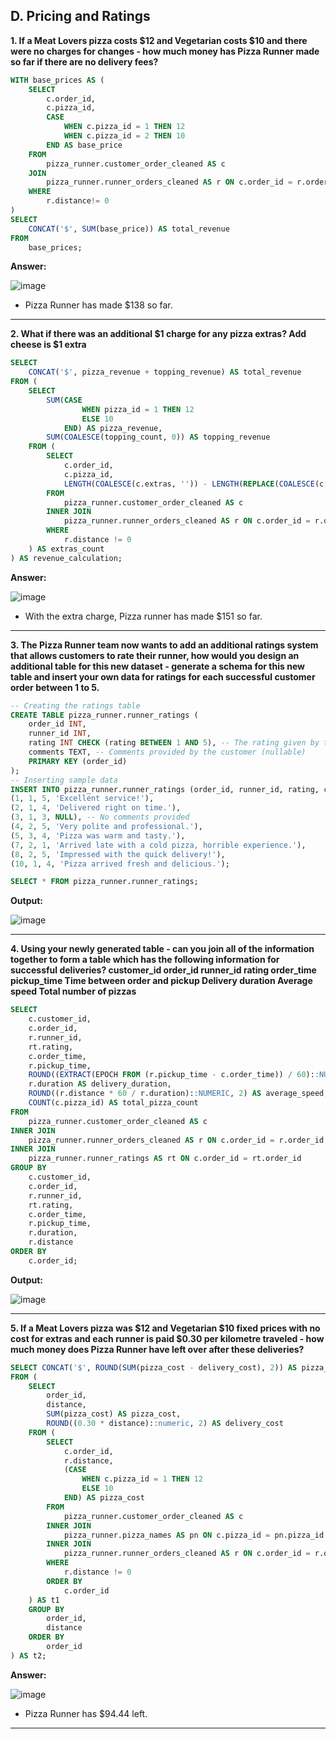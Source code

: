 ## D. Pricing and Ratings

**1. If a Meat Lovers pizza costs $12 and Vegetarian costs $10 and there were no charges for changes - how much money has Pizza Runner made so far if there are no delivery fees?**

````sql
WITH base_prices AS (
    SELECT 
        c.order_id,
        c.pizza_id,
        CASE 
            WHEN c.pizza_id = 1 THEN 12 
            WHEN c.pizza_id = 2 THEN 10 
        END AS base_price
    FROM 
        pizza_runner.customer_order_cleaned AS c
    JOIN 
        pizza_runner.runner_orders_cleaned AS r ON c.order_id = r.order_id
    WHERE 
        r.distance!= 0 
)
SELECT 
    CONCAT('$', SUM(base_price)) AS total_revenue
FROM 
    base_prices;
````

**Answer:**

![image](https://github.com/austinosho/8-Week-SQL-Challenge/assets/166131518/46b880b6-c9bf-409f-9d4f-66194674d207)

- Pizza Runner has made $138 so far.

****

**2. What if there was an additional $1 charge for any pizza extras?
Add cheese is $1 extra**

````sql
SELECT 
    CONCAT('$', pizza_revenue + topping_revenue) AS total_revenue
FROM (
    SELECT 
        SUM(CASE 
                WHEN pizza_id = 1 THEN 12 
                ELSE 10 
            END) AS pizza_revenue,
        SUM(COALESCE(topping_count, 0)) AS topping_revenue
    FROM (
        SELECT 
            c.order_id,
            c.pizza_id,
            LENGTH(COALESCE(c.extras, '')) - LENGTH(REPLACE(COALESCE(c.extras, ''), ',', '')) + 1 AS topping_count
        FROM 
            pizza_runner.customer_order_cleaned AS c
        INNER JOIN 
            pizza_runner.runner_orders_cleaned AS r ON c.order_id = r.order_id
        WHERE 
            r.distance != 0
    ) AS extras_count
) AS revenue_calculation;
````

**Answer:**

![image](https://github.com/austinosho/8-Week-SQL-Challenge/assets/166131518/a0f5029b-4f41-40ab-a00a-1a72d09eb63b)

- With the extra charge, Pizza runner has made $151 so far.

****

**3. The Pizza Runner team now wants to add an additional ratings system that allows customers to rate their runner, how would you design an additional table for this new dataset - generate a schema for this new table and insert your own data for ratings for each successful customer order between 1 to 5.**

````sql
-- Creating the ratings table
CREATE TABLE pizza_runner.runner_ratings (
    order_id INT,
    runner_id INT,
    rating INT CHECK (rating BETWEEN 1 AND 5), -- The rating given by the customer (between 1 and 5)
    comments TEXT, -- Comments provided by the customer (nullable)
    PRIMARY KEY (order_id)
);
-- Inserting sample data
INSERT INTO pizza_runner.runner_ratings (order_id, runner_id, rating, comments) VALUES
(1, 1, 5, 'Excellent service!'),
(2, 1, 4, 'Delivered right on time.'),
(3, 1, 3, NULL), -- No comments provided
(4, 2, 5, 'Very polite and professional.'),
(5, 3, 4, 'Pizza was warm and tasty.'),
(7, 2, 1, 'Arrived late with a cold pizza, horrible experience.'),
(8, 2, 5, 'Impressed with the quick delivery!'),
(10, 1, 4, 'Pizza arrived fresh and delicious.');

SELECT * FROM pizza_runner.runner_ratings;
````

**Output:**

![image](https://github.com/austinosho/8-Week-SQL-Challenge/assets/166131518/0744cf0e-d453-4506-8ace-d91cbc3e2288)

****

**4. Using your newly generated table - can you join all of the information together to form a table which has the following information for successful deliveries?
customer_id
order_id
runner_id
rating
order_time
pickup_time
Time between order and pickup
Delivery duration
Average speed
Total number of pizzas**

````sql
SELECT 
    c.customer_id,
    c.order_id,
    r.runner_id,
    rt.rating,
    c.order_time,
    r.pickup_time,
    ROUND((EXTRACT(EPOCH FROM (r.pickup_time - c.order_time)) / 60)::NUMERIC, 2) AS pick_up_time, 
    r.duration AS delivery_duration,
    ROUND((r.distance * 60 / r.duration)::NUMERIC, 2) AS average_speed, 
    COUNT(c.pizza_id) AS total_pizza_count
FROM 
    pizza_runner.customer_order_cleaned AS c
INNER JOIN 
    pizza_runner.runner_orders_cleaned AS r ON c.order_id = r.order_id
INNER JOIN 
    pizza_runner.runner_ratings AS rt ON c.order_id = rt.order_id
GROUP BY 
    c.customer_id,
    c.order_id,
    r.runner_id,
    rt.rating,
    c.order_time,
    r.pickup_time,
    r.duration,
    r.distance
ORDER BY
    c.order_id;
````

**Output:**

![image](https://github.com/austinosho/8-Week-SQL-Challenge/assets/166131518/9a9391a5-107f-4af8-917b-4de35a14739f)

****

**5. If a Meat Lovers pizza was $12 and Vegetarian $10 fixed prices with no cost for extras and each runner is paid $0.30 per kilometre traveled - how much money does Pizza Runner have left over after these deliveries?**

````sql
SELECT CONCAT('$', ROUND(SUM(pizza_cost - delivery_cost), 2)) AS pizza_runner_revenue
FROM (
    SELECT 
        order_id,
        distance,
        SUM(pizza_cost) AS pizza_cost,
        ROUND((0.30 * distance)::numeric, 2) AS delivery_cost
    FROM (
        SELECT 
            c.order_id,
            r.distance,
            (CASE
                WHEN c.pizza_id = 1 THEN 12
                ELSE 10
            END) AS pizza_cost
        FROM 
            pizza_runner.customer_order_cleaned AS c
        INNER JOIN 
            pizza_runner.pizza_names AS pn ON c.pizza_id = pn.pizza_id
        INNER JOIN 
            pizza_runner.runner_orders_cleaned AS r ON c.order_id = r.order_id
        WHERE 
            r.distance != 0
        ORDER BY 
            c.order_id
    ) AS t1
    GROUP BY 
        order_id,
        distance
    ORDER BY 
        order_id
) AS t2;
````

**Answer:**

![image](https://github.com/austinosho/8-Week-SQL-Challenge/assets/166131518/c1a72781-e882-4674-b4b6-f2620616bef4)

- Pizza Runner has $94.44 left.

****
